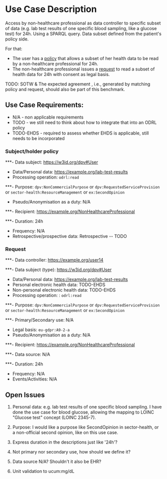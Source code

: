 # Use Case Description

Access by non-healthcare professional as data controller to specific subset of data (e.g. lab test results of one specific blood sampling, like a glucose test) for 24h. Using a SPARQL query. Data subset defined from the patient's policy side.

For that:
- The user has a [policy](policy-14.ttl) that allows a subset of her health data to be read by a non-healthcare professional for 24h.
- The non-healthcare professional issues a [request](request-14.ttl) to read a subset of health data for 24h with consent as legal basis.

TODO: SOTW & The expected agreement , i.e., generated by matching policy and request, should also be part of this benchmark.

## Use Case Requirements:

- N/A - non applicable requirements
- TODO - we still need to think about how to integrate that into an ODRL policy
- TODO-EHDS - required to assess whether EHDS is applicable, still needs to be incorporated 

### Subject/holder policy

***- Data subject: <https://w3id.org/dpv#User>
- Data/Personal data: <https://example.org/lab-test-results>
- Processing operation: `odrl:read`

***- Purpose: `dpv:NonCommercialPurpose` or `dpv:RequestedServiceProvision` or `sector-health:ResourceManagement` or `ex:SecondOpinion`
- Pseudo/Anonymisation as a duty: N/A

***- Recipient: <https://example.org/NonHealthcareProfessional>

***- Duration: 24h
- Frequency: N/A
- Retrospective/prospective data: Retrospective -- TODO

### Request

***- Data controller: <https://example.org/user14>

***- Data subject (type): <https://w3id.org/dpv#User>
- Data/Personal data: <https://example.org/lab-test-results>
- Personal electronic health data: TODO-EHDS
- Non-personal electronic health data: TODO-EHDS
- Processing operation: : `odrl:read`

***- Purpose: `dpv:NonCommercialPurpose` or `dpv:RequestedServiceProvision` or `sector-health:ResourceManagement` or `ex:SecondOpinion`

***- Primary/Secondary use: N/A
- Legal basis: `eu-gdpr:A9-2-a`
- Pseudo/Anonymisation as a duty: N/A

***- Recipient: <https://example.org/NonHealthcareProfessional>

***- Data source: N/A

***- Duration: 24h
- Frequency: N/A
- Events/Activities: N/A

## Open Issues

1. Personal data: e.g. lab test results of one specific blood sampling. I have done the use case for blood glucose, allowing the mapping to LOINC "Glucose test" concept (LOINC 2345-7).

2. Purpose: I would like a purpose like SecondOpinion in sector-health, or a non-official second opinion, like on this use case.

4. Express duration in the descriptions just like '24h'?

6. Not primary nor secondary use, how should we define it?

7. Data source N/A? Shouldn't it also be EHR?

8. Unit validation to ucum:mg/dL
